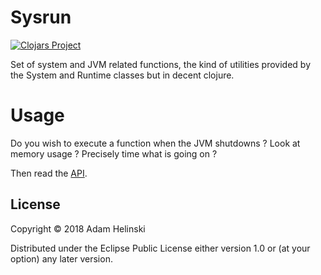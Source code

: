 # Sysrun

[![Clojars
Project](https://img.shields.io/clojars/v/dvlopt/sysrun.svg)](https://clojars.org/dvlopt/sysrun)

Set of system and JVM related functions, the kind of utilities provided by the
System and Runtime classes but in decent clojure.

# Usage

Do you wish to execute a function when the JVM shutdowns ?
Look at memory usage ?
Precisely time what is going on ?

Then read the [API](https://dvlopt.github.io/doc/dvlopt/sysrun/index.html).

## License

Copyright © 2018 Adam Helinski

Distributed under the Eclipse Public License either version 1.0 or (at your
        option) any later version.
